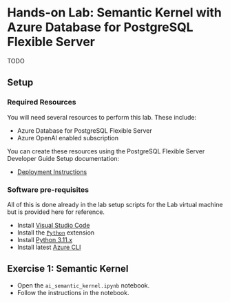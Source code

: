 # Hands-on Lab: Semantic Kernel with Azure Database for PostgreSQL Flexible Server

TODO

## Setup

### Required Resources

You will need several resources to perform this lab. These include:

- Azure Database for PostgreSQL Flexible Server
- Azure OpenAI enabled subscription

You can create these resources using the PostgreSQL Flexible Server Developer Guide Setup documentation:

- [Deployment Instructions](../../../11_03_Setup/00_Template_Deployment_Instructions.md)

### Software pre-requisites

All of this is done already in the lab setup scripts for the Lab virtual machine but is provided here for reference.

- Install [Visual Studio Code](https://code.visualstudio.com/download)
- Install the [`Python`](https://marketplace.visualstudio.com/items?itemName=ms-python.python) extension
- Install [Python 3.11.x](https://www.python.org/downloads/)
- Install latest [Azure CLI](https://learn.microsoft.com/en-us/cli/azure/install-azure-cli-windows?tabs=powershell)

## Exercise 1: Semantic Kernel

- Open the `ai_semantic_kernel.ipynb` notebook.
- Follow the instructions in the notebook.
